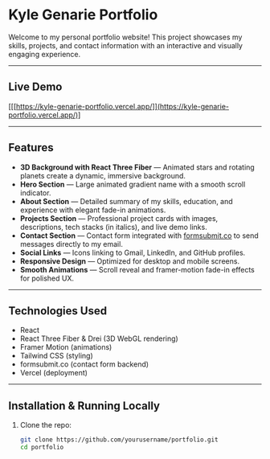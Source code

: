 # Kyle Genarie Portfolio

Welcome to my personal portfolio website! This project showcases my skills, projects, and contact information with an interactive and visually engaging experience.

---

## Live Demo

[[[https://kyle-genarie-portfolio.vercel.app/]](https://kyle-genarie-portfolio.vercel.app/)]

---

## Features

- **3D Background with React Three Fiber** — Animated stars and rotating planets create a dynamic, immersive background.
- **Hero Section** — Large animated gradient name with a smooth scroll indicator.
- **About Section** — Detailed summary of my skills, education, and experience with elegant fade-in animations.
- **Projects Section** — Professional project cards with images, descriptions, tech stacks (in italics), and live demo links.
- **Contact Section** — Contact form integrated with [formsubmit.co](https://formsubmit.co) to send messages directly to my email.
- **Social Links** — Icons linking to Gmail, LinkedIn, and GitHub profiles.
- **Responsive Design** — Optimized for desktop and mobile screens.
- **Smooth Animations** — Scroll reveal and framer-motion fade-in effects for polished UX.

---

## Technologies Used

- React
- React Three Fiber & Drei (3D WebGL rendering)
- Framer Motion (animations)
- Tailwind CSS (styling)
- formsubmit.co (contact form backend)
- Vercel (deployment)

---

## Installation & Running Locally

1. Clone the repo:
   ```bash
   git clone https://github.com/yourusername/portfolio.git
   cd portfolio
